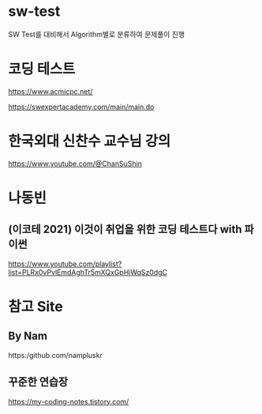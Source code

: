 # sw-test
SW Test를 대비해서 Algorithm별로 분류하여 문제풀이 진행

# 코딩 테스트
https://www.acmicpc.net/

https://swexpertacademy.com/main/main.do

# 한국외대 신찬수 교수님 강의
https://www.youtube.com/@ChanSuShin

# 나동빈
## (이코테 2021) 이것이 취업을 위한 코딩 테스트다 with 파이썬
https://www.youtube.com/playlist?list=PLRx0vPvlEmdAghTr5mXQxGpHjWqSz0dgC

# 참고 Site
## By Nam
https:/github.com/nampluskr

## 꾸준한 연습장
https://my-coding-notes.tistory.com/
